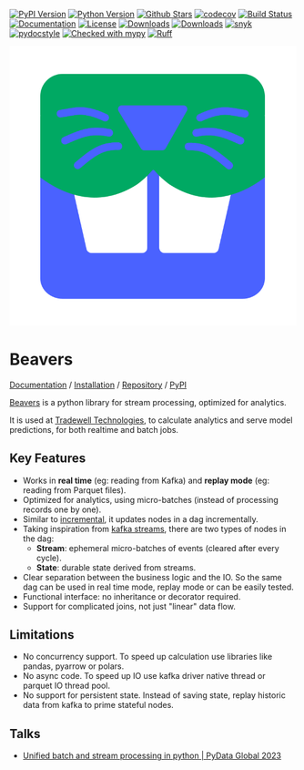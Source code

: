 
[![PyPI Version][pypi-image]][pypi-url]
[![Python Version][versions-image]][versions-url]
[![Github Stars][stars-image]][stars-url]
[![codecov][codecov-image]][codecov-url]
[![Build Status][build-image]][build-url]
[![Documentation][doc-image]][doc-url]
[![License][license-image]][license-url]
[![Downloads][downloads-image]][downloads-url]
[![Downloads][downloads-month-image]][downloads-month-url]
[![snyk][snyk-image]][snyk-url]
[![pydocstyle][pydocstyle-image]][pydocstyle-url]
[![Checked with mypy][mypy-image]][mypy-url]
[![Ruff][ruff-image]][ruff-url]

![Beavers Logo][5]

# Beavers

[Documentation][6] / [Installation][7] / [Repository][1] / [PyPI][8]

[Beavers][1] is a python library for stream processing, optimized for analytics.

It is used at [Tradewell Technologies][2],
to calculate analytics and serve model predictions,
for both realtime and batch jobs.

## Key Features

- Works in **real time** (eg: reading from Kafka) and **replay mode** (eg: reading from Parquet files).
- Optimized for analytics, using micro-batches (instead of processing records one by one).
- Similar to [incremental][3], it updates nodes in a dag incrementally.
- Taking inspiration from [kafka streams][4], there are two types of nodes in the dag:
    - **Stream**: ephemeral micro-batches of events (cleared after every cycle).
    - **State**: durable state derived from streams.
- Clear separation between the business logic and the IO.
  So the same dag can be used in real time mode, replay mode or can be easily tested.
- Functional interface: no inheritance or decorator required.
- Support for complicated joins, not just "linear" data flow.

## Limitations

- No concurrency support.
  To speed up calculation use libraries like pandas, pyarrow or polars.
- No async code.
  To speed up IO use kafka driver native thread or parquet IO thread pool.
- No support for persistent state.
  Instead of saving state, replay historic data from kafka to prime stateful nodes.

## Talks

- [Unified batch and stream processing in python | PyData Global 2023][9]

[1]: https://github.com/tradewelltech/beavers
[2]: https://www.tradewelltech.co/
[3]: https://github.com/janestreet/incremental
[4]: https://www.confluent.io/blog/kafka-streams-tables-part-1-event-streaming/
[5]: https://raw.githubusercontent.com/tradewelltech/beavers/master/docs/static/icons/beavers/logo.svg
[6]: https://beavers.readthedocs.io/en/latest/
[7]: https://beavers.readthedocs.io/en/latest/install/
[8]: https://pypi.org/project/beavers/
[9]: https://www.youtube.com/watch?v=8pUwsGA8SQM

[pypi-image]: https://img.shields.io/pypi/v/beavers
[pypi-url]: https://pypi.org/project/beavers/
[build-image]: https://github.com/tradewelltech/beavers/actions/workflows/ci.yaml/badge.svg
[build-url]: https://github.com/tradewelltech/beavers/actions/workflows/ci.yaml
[stars-image]: https://img.shields.io/github/stars/tradewelltech/beavers
[stars-url]: https://github.com/tradewelltech/beavers
[versions-image]: https://img.shields.io/pypi/pyversions/beavers
[versions-url]: https://pypi.org/project/beavers/
[doc-image]: https://readthedocs.org/projects/beavers/badge/?version=latest
[doc-url]: https://beavers.readthedocs.io/en/latest/?badge=latest
[license-image]: http://img.shields.io/:license-Apache%202-blue.svg
[license-url]: https://github.com/tradewelltech/beavers/blob/main/LICENSE
[codecov-image]: https://codecov.io/gh/tradewelltech/beavers/branch/main/graph/badge.svg?token=GY6KL7NT1Q
[codecov-url]: https://codecov.io/gh/tradewelltech/beavers
[downloads-image]: https://pepy.tech/badge/beavers
[downloads-url]: https://static.pepy.tech/badge/beavers
[downloads-month-image]: https://pepy.tech/badge/beavers/month
[downloads-month-url]: https://static.pepy.tech/badge/beavers/month
[snyk-image]: https://snyk.io/advisor/python/beavers/badge.svg
[snyk-url]: https://snyk.io/advisor/python/beavers
[pydocstyle-image]: https://img.shields.io/badge/pydocstyle-enabled-AD4CD3
[pydocstyle-url]: http://www.pydocstyle.org/en/stable/
[mypy-image]: http://www.mypy-lang.org/static/mypy_badge.svg
[mypy-url]: http://mypy-lang.org/
[ruff-image]: https://img.shields.io/endpoint?url=https://raw.githubusercontent.com/astral-sh/ruff/main/assets/badge/v2.json
[ruff-url]: https://github.com/astral-sh/ruff
